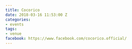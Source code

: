 ```yaml
---
title: Cocorico
date: 2018-03-16 11:53:00 Z
categories:
- events
tags:
- venue
facebook: https://www.facebook.com/cocorico.official/
---
```


